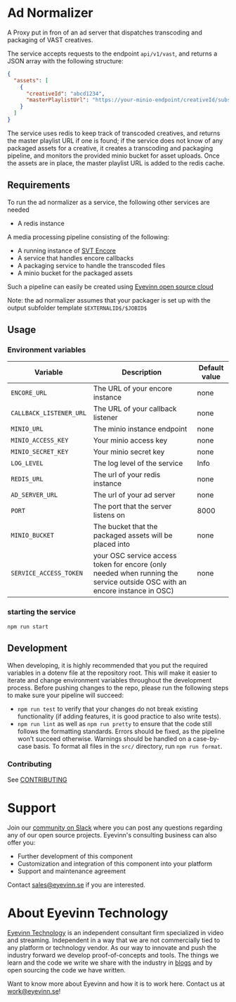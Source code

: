 # Ad Normalizer

A Proxy put in fron of an ad server that dispatches transcoding and packaging of VAST creatives.

The service accepts requests to the endpoint `api/v1/vast`, and returns a JSON array with the following structure:

```json
{
  "assets": [
    {
      "creativeId": "abcd1234",
      "masterPlaylistUrl": "https://your-minio-endpoint/creativeId/substring/index.m3u8"
    }
  ]
}
```

The service uses redis to keep track of transcoded creatives, and returns the master playlist URL if one is found; if the service does not know of any packaged assets for a creative, it creates a transcoding and packaging pipeline, and monitors the provided minio bucket for asset uploads. Once the assets are in place, the master playlist URL is added to the redis cache.

## Requirements

To run the ad normalizer as a service, the following other services are needed

- A redis instance

A media processing pipeline consisting of the following:

- A running instance of [SVT Encore](https://github.com/svt/encore)
- A service that handles encore callbacks
- A packaging service to handle the transcoded files
- A minio bucket for the packaged assets

Such a pipeline can easily be created using [Eyevinn open source cloud](https://docs.osaas.io/osaas.wiki/Solution%3A-VOD-Transcoding.html)

Note: the ad normalizer assumes that your packager is set up with the output subfolder template `$EXTERNALID$/$JOBID$`

## Usage

### Environment variables

| Variable                | Description                                                                                                                | Default value |
| ----------------------- | -------------------------------------------------------------------------------------------------------------------------- | ------------- |
| `ENCORE_URL`            | The URL of your encore instance                                                                                            | none          |
| `CALLBACK_LISTENER_URL` | The URL of your callback listener                                                                                          | none          |
| `MINIO_URL`             | The minio instance endpoint                                                                                                | none          |
| `MINIO_ACCESS_KEY`      | Your minio access key                                                                                                      | none          |
| `MINIO_SECRET_KEY`      | Your minio secret key                                                                                                      | none          |
| `LOG_LEVEL`             | The log level of the service                                                                                               | Info          |
| `REDIS_URL`             | The url of your redis instance                                                                                             | none          |
| `AD_SERVER_URL`         | The url of your ad server                                                                                                  | none          |
| `PORT`                  | The port that the server listens on                                                                                        | 8000          |
| `MINIO_BUCKET`          | The bucket that the packaged assets will be placed into                                                                    | none          |
| `SERVICE_ACCESS_TOKEN`  | your OSC service access token for encore (only needed when running the service outside OSC with an encore instance in OSC) | none          |

### starting the service

`npm run start`

## Development

When developing, it is highly recommended that you put the required variables in a dotenv file at the repository root. This will make it easier to iterate and change environment variables throughout the development process.
Before pushing changes to the repo, please run the following steps to make sure your pipeline will succeed:

- `npm run test` to verify that your changes do not break existing functionality (if adding features, it is good practice to also write tests).
- `npm run lint` as well as `npm run pretty` to ensure that the code still follows the formatting standards. Errors should be fixed, as the pipeline won't succeed otherwise. Warnings should be handled on a case-by-case basis. To format all files in the `src/` directory, run `npm run format`.

### Contributing

See [CONTRIBUTING](CONTRIBUTING.md)

# Support

Join our [community on Slack](http://slack.streamingtech.se) where you can post any questions regarding any of our open source projects. Eyevinn's consulting business can also offer you:

- Further development of this component
- Customization and integration of this component into your platform
- Support and maintenance agreement

Contact [sales@eyevinn.se](mailto:sales@eyevinn.se) if you are interested.

# About Eyevinn Technology

[Eyevinn Technology](https://www.eyevinntechnology.se) is an independent consultant firm specialized in video and streaming. Independent in a way that we are not commercially tied to any platform or technology vendor. As our way to innovate and push the industry forward we develop proof-of-concepts and tools. The things we learn and the code we write we share with the industry in [blogs](https://dev.to/video) and by open sourcing the code we have written.

Want to know more about Eyevinn and how it is to work here. Contact us at work@eyevinn.se!
